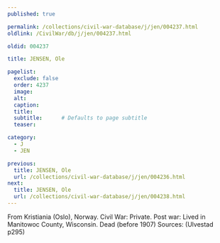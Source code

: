 ```yaml
---
published: true

permalink: /collections/civil-war-database/j/jen/004237.html
oldlink: /CivilWar/db/j/jen/004237.html

oldid: 004237

title: JENSEN, Ole

pagelist:
  exclude: false
  order: 4237
  image: 
  alt:
  caption:
  title:
  subtitle:      # Defaults to page subtitle
  teaser:

category: 
  - J 
  - JEN

previous:
  title: JENSEN, Ole
  url: /collections/civil-war-database/j/jen/004236.html  
next:
  title: JENSEN, Ole
  url: /collections/civil-war-database/j/jen/004238.html   
---
```

From Kristiania (Oslo), Norway. Civil War: Private. Post war: Lived in Manitowoc County, Wisconsin. Dead (before 1907) Sources: (Ulvestad p295)